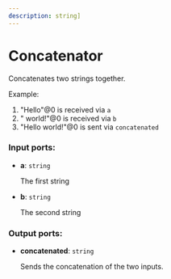 ```yaml
---
description: string]
---
```


# Concatenator

Concatenates two strings together.

Example:

1. "Hello"@0 is received via `a`
2. " world!"@0 is received via `b`
3. "Hello world!"@0 is sent via `concatenated`

### Input ports:

* __a__: `string`

    The first string


* __b__: `string`

    The second string

### Output ports:

* __concatenated__: `string`

    Sends the concatenation of the two inputs.

